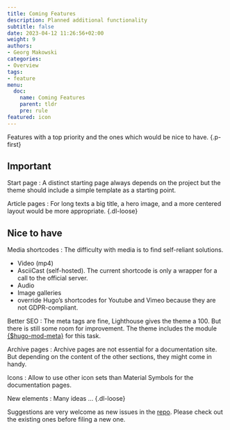 ```yaml
---
title: Coming Features
description: Planned additional functionality
subtitle: false
date: 2023-04-12 11:26:56+02:00
weight: 9
authors:
- Georg Makowski
categories:
- Overview
tags:
- feature
menu:
  doc:
    name: Coming Features
    parent: tldr
    pre: rule
featured: icon
---
```


Features with a top priority and the ones which would be nice to have.
{.p-first}
<!--more-->

## Important

Start page
: A distinct starting page always depends on the project but the theme should include a simple template as a starting point.

Article pages
: For long texts a big title, a hero image, and a more centered layout would be more appropriate.
{.dl-loose}

## Nice to have

Media shortcodes
: The difficulty with media is to find self-reliant solutions.
  - Video (mp4)
  - AsciiCast (self-hosted). The current shortcode is only a wrapper for a call to the official server.
  - Audio 
  - Image galleries
  - override Hugo’s shortcodes for Youtube and Vimeo because they are not GDPR-compliant.

Better SEO
: The meta tags are fine, Lighthouse gives the theme a 100. But there is still some room for improvement. The theme includes the module [{$hugo-mod-meta}](https://github.com/bowman2001/hugo-mod-meta) for this task.

Archive pages
: Archive pages are not essential for a documentation site. But depending on the content of the other sections, they might come in handy.

Icons
: Allow to use other icon sets than Material Symbols for the documentation pages.

New elements
: Many ideas ...
{.dl-loose}

Suggestions are very welcome as new issues in the [repo](https://github.com/bowman2001/perplex). Please check out the existing ones before filing a new one.
